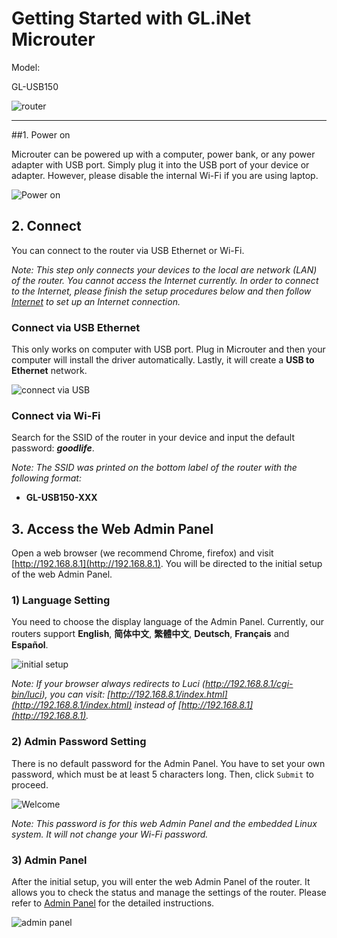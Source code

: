 # Getting Started with GL.iNet Microuter

Model:

GL-USB150

![router](https://static.gl-inet.com/docs/en/3/setup/microuter/first-time_setup/router.jpg)



---

##1. Power on 

Microuter can be powered up with a computer, power bank, or any power adapter with USB port. Simply plug it into the USB port of your device or adapter. However, please disable the internal Wi-Fi if you are using laptop.

![Power on](https://static.gl-inet.com/docs/en/3/setup/microuter/first-time_setup/power2.jpg)



## 2. Connect 

You can connect to the router via USB Ethernet or Wi-Fi.

*Note: This step only connects your devices to the local are network (LAN) of the router. You cannot access the Internet currently. In order to connect to the Internet, please finish the setup procedures below and then follow [Internet](internet.md) to set up an Internet connection.*



### Connect via USB Ethernet
This only works on computer with USB port. Plug in Microuter and then your computer will install the driver automatically. Lastly, it will create a **USB to Ethernet** network.

![connect via USB](https://static.gl-inet.com/docs/en/3/setup/microuter/first-time_setup/connect.jpg)



### Connect via Wi-Fi
Search for the SSID of the router in your device and input the default password: ***goodlife***.

*Note: The SSID was printed on the bottom label of the router with the following format:*

- **GL-USB150-XXX**




## 3. Access the Web Admin Panel

Open a web browser (we recommend Chrome, firefox) and visit [http://192.168.8.1](http://192.168.8.1). You will be directed to the initial setup of the web Admin Panel. 



### 1) Language Setting
You need to choose the display language of the Admin Panel. Currently, our routers support **English**, **简体中文**, **繁體中文**, **Deutsch**, **Français** and **Español**.

![initial setup](https://static.gl-inet.com/docs/en/3/setup/microuter/first-time_setup/welcome.jpg)

*Note: If your browser always redirects to Luci (http://192.168.8.1/cgi-bin/luci), you can  visit: [http://192.168.8.1/index.html](http://192.168.8.1/index.html) instead of [http://192.168.8.1](http://192.168.8.1).*

  

### 2) Admin Password Setting
There is no default password for the Admin Panel. You have to set your own password, which must be at least 5 characters long. Then, click `Submit` to proceed.

![Welcome](https://static.gl-inet.com/docs/en/3/setup/first-time_setup/password.jpg)

*Note: This password is for this web Admin Panel and the embedded Linux system. It will not change your Wi-Fi password.*



### 3) Admin Panel
After the initial setup, you will enter the web Admin Panel of the router. It allows you to check the status and manage the settings of the router. Please refer to [Admin Panel](internet.md) for the detailed instructions.

![admin panel](https://static.gl-inet.com/docs/en/3/setup/microuter/first-time_setup/main_ui.jpg)
